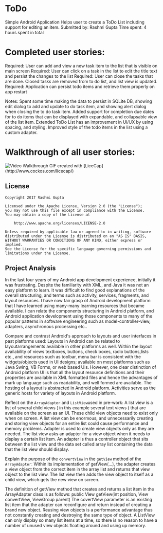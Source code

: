 
# ToDo
Simple Android Application
Helps user to create a ToDo List including support for editing an item.
Submitted by: Rashmi Gupta
Time spent: 4 hours spent in total

# Completed user stories:

 Required: User can add and view a new task item to the list that is visible on main screen
 Required: User can click on a task in the list to edit the title text and persist the changes to the list
 Required: User can close the tasks that are done.  Closed tasks are removed from to do list, and list view is updated.
 Required: Application can persist todo items and retrieve them properly on app restart

 Notes: 
 Spent some time making the data to persist in SQLite DB, showing edit dialog to add and update to do task item, and showing alert dialog when closing the to do task item.
 Added support for completion due dates for to do items that can be displayed with expandable, and collapsable view of the list item.
Extended ToDo List has an improvement in UI/UX by using spacing, and styling. Improved style of the todo items in the list using a custom adapter.

 
 # Walkthrough of all user stories:
 <img src='http://i.imgur.com/CUfAC9g.gif' title='Video Walkthrough' width='' alt='Video Walkthrough' />
 GIF created with [LiceCap](http://www.cockos.com/licecap/)

 ## License

    Copyright 2017 Rashmi Gupta

    Licensed under the Apache License, Version 2.0 (the "License");
    you may not use this file except in compliance with the License.
    You may obtain a copy of the License at

        http://www.apache.org/licenses/LICENSE-2.0

    Unless required by applicable law or agreed to in writing, software
    distributed under the License is distributed on an "AS IS" BASIS,
    WITHOUT WARRANTIES OR CONDITIONS OF ANY KIND, either express or implied.
    See the License for the specific language governing permissions and
    limitations under the License. 
  
  ## Project Analysis
In the last four years of my Android app development experience, initially it was frustrating. Despite the familiarity with XML, 
and Java it was not an easy platform to learn. It was difficult to find good explanations of the overall structuring, and terms 
such as activity, services, fragments, and layout resources. I have now fair grasp of Android development platform that I have learned
using many-many learning resources that became available. I can relate the components structuring in Android platform, and Android
application development using those components to many of the popular patterns in software engineering such as model-controller-view,
adapters, asynchronous processing etc..

Compare and contrast Android's approach to layouts and user interfaces in past platforms used: Layouts in Android can be related to 
layoutarrangements available in other platforms as well. Within the layout availability of views textboxes, buttons, check boxes, radio 
buttons,lists etc., and resources such as toolbar, menu bar is consistent with the widgets/objects used in UI designs; available on most 
platforms such as Java Swing, VB Forms, or web based UIs. However, one clear distinction of Android platform UI is that all the layout 
resource definitions and their properties are available in XML formatted files and hence the advantages of mark up language such as 
readability, and well formed are available. The hosting of a layout is abstracted in Android platform. Activities serve as the generic 
hosts for variety of layouts in Android platform.

Reflect on the `ArrayAdapter` and `ListView`used in pre-work: A list view is a list of several child views ( in this example several text
views ) that are available on the screen as an UI. These child view objects need to exist only when on screen. A list view can be 
enormous, and unnecessarily creating and storing view objects for an entire list could cause performance and memory problems. Adapter is 
used to create view objects only as they are needed. The list view asks an adapter for a view object when it needs to display a certain 
list item.   An adapter is thus a controller object that sits between the list view and the data set called array list containing the 
data that the list view should display.

Explain the purpose of the `convertView` in the `getView` method of the `ArrayAdapter`:  Within its implementation of getView(...), the 
adapter creates a view object from the correct item in the array list and returns that view object to the list view. The list view then 
adds the view object to itself as a child view, which gets the new view on screen. 

The definition of getView method that creates and returns a list item in the ArrayAdapter<T> class is as follows: 
public View getView(int position, View convertView, ViewGroup parent)
The covertView parameter is an existing list item that the adapter can reconfigure and return instead of creating a brand new object. 
Reusing view objects is a performance advantage thus not constantly creating and destroying the same type of object. A ListView can only 
display so many list items at a time, so there is no reason to have a number of unused view objects floating around and using up memory.
